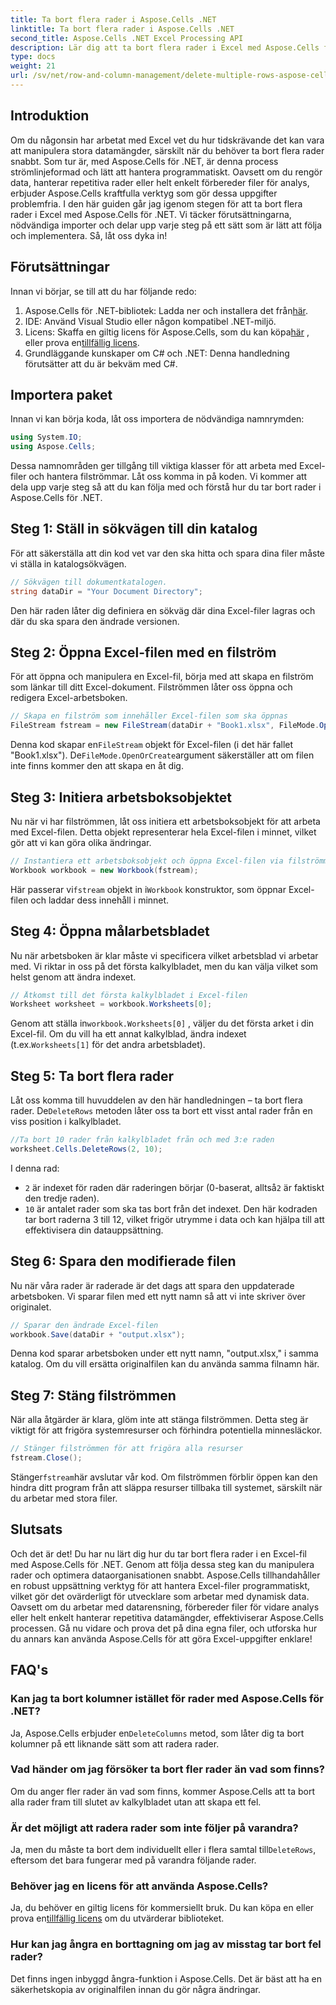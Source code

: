 ```yaml
---
title: Ta bort flera rader i Aspose.Cells .NET
linktitle: Ta bort flera rader i Aspose.Cells .NET
second_title: Aspose.Cells .NET Excel Processing API
description: Lär dig att ta bort flera rader i Excel med Aspose.Cells för .NET. Denna detaljerade, steg-för-steg-guide täcker förutsättningar, kodningsexempel och vanliga frågor för utvecklare.
type: docs
weight: 21
url: /sv/net/row-and-column-management/delete-multiple-rows-aspose-cells/
---
```

## Introduktion
Om du någonsin har arbetat med Excel vet du hur tidskrävande det kan vara att manipulera stora datamängder, särskilt när du behöver ta bort flera rader snabbt. Som tur är, med Aspose.Cells för .NET, är denna process strömlinjeformad och lätt att hantera programmatiskt. Oavsett om du rengör data, hanterar repetitiva rader eller helt enkelt förbereder filer för analys, erbjuder Aspose.Cells kraftfulla verktyg som gör dessa uppgifter problemfria.
I den här guiden går jag igenom stegen för att ta bort flera rader i Excel med Aspose.Cells för .NET. Vi täcker förutsättningarna, nödvändiga importer och delar upp varje steg på ett sätt som är lätt att följa och implementera. Så, låt oss dyka in!
## Förutsättningar
Innan vi börjar, se till att du har följande redo:
1.  Aspose.Cells för .NET-bibliotek: Ladda ner och installera det från[här](https://releases.aspose.com/cells/net/).
2. IDE: Använd Visual Studio eller någon kompatibel .NET-miljö.
3.  Licens: Skaffa en giltig licens för Aspose.Cells, som du kan köpa[här](https://purchase.aspose.com/buy) , eller prova en[tillfällig licens](https://purchase.aspose.com/temporary-license/).
4. Grundläggande kunskaper om C# och .NET: Denna handledning förutsätter att du är bekväm med C#.
## Importera paket
Innan vi kan börja koda, låt oss importera de nödvändiga namnrymden:
```csharp
using System.IO;
using Aspose.Cells;
```
Dessa namnområden ger tillgång till viktiga klasser för att arbeta med Excel-filer och hantera filströmmar.
Låt oss komma in på koden. Vi kommer att dela upp varje steg så att du kan följa med och förstå hur du tar bort rader i Aspose.Cells för .NET.
## Steg 1: Ställ in sökvägen till din katalog
För att säkerställa att din kod vet var den ska hitta och spara dina filer måste vi ställa in katalogsökvägen.
```csharp
// Sökvägen till dokumentkatalogen.
string dataDir = "Your Document Directory";
```
Den här raden låter dig definiera en sökväg där dina Excel-filer lagras och där du ska spara den ändrade versionen.
## Steg 2: Öppna Excel-filen med en filström
För att öppna och manipulera en Excel-fil, börja med att skapa en filström som länkar till ditt Excel-dokument. Filströmmen låter oss öppna och redigera Excel-arbetsboken.
```csharp
// Skapa en filström som innehåller Excel-filen som ska öppnas
FileStream fstream = new FileStream(dataDir + "Book1.xlsx", FileMode.OpenOrCreate);
```
 Denna kod skapar en`FileStream` objekt för Excel-filen (i det här fallet "Book1.xlsx"). De`FileMode.OpenOrCreate`argument säkerställer att om filen inte finns kommer den att skapa en åt dig.
## Steg 3: Initiera arbetsboksobjektet
Nu när vi har filströmmen, låt oss initiera ett arbetsboksobjekt för att arbeta med Excel-filen. Detta objekt representerar hela Excel-filen i minnet, vilket gör att vi kan göra olika ändringar.
```csharp
// Instantiera ett arbetsboksobjekt och öppna Excel-filen via filströmmen
Workbook workbook = new Workbook(fstream);
```
 Här passerar vi`fstream` objekt in i`Workbook` konstruktor, som öppnar Excel-filen och laddar dess innehåll i minnet.
## Steg 4: Öppna målarbetsbladet
Nu när arbetsboken är klar måste vi specificera vilket arbetsblad vi arbetar med. Vi riktar in oss på det första kalkylbladet, men du kan välja vilket som helst genom att ändra indexet.
```csharp
// Åtkomst till det första kalkylbladet i Excel-filen
Worksheet worksheet = workbook.Worksheets[0];
```
 Genom att ställa in`workbook.Worksheets[0]` , väljer du det första arket i din Excel-fil. Om du vill ha ett annat kalkylblad, ändra indexet (t.ex.`Worksheets[1]` för det andra arbetsbladet).
## Steg 5: Ta bort flera rader
 Låt oss komma till huvuddelen av den här handledningen – ta bort flera rader. De`DeleteRows` metoden låter oss ta bort ett visst antal rader från en viss position i kalkylbladet.
```csharp
//Ta bort 10 rader från kalkylbladet från och med 3:e raden
worksheet.Cells.DeleteRows(2, 10);
```
I denna rad:
- `2` är indexet för raden där raderingen börjar (0-baserat, alltså`2` är faktiskt den tredje raden).
- `10` är antalet rader som ska tas bort från det indexet.
Den här kodraden tar bort raderna 3 till 12, vilket frigör utrymme i data och kan hjälpa till att effektivisera din datauppsättning.
## Steg 6: Spara den modifierade filen
Nu när våra rader är raderade är det dags att spara den uppdaterade arbetsboken. Vi sparar filen med ett nytt namn så att vi inte skriver över originalet.
```csharp
// Sparar den ändrade Excel-filen
workbook.Save(dataDir + "output.xlsx");
```
Denna kod sparar arbetsboken under ett nytt namn, "output.xlsx," i samma katalog. Om du vill ersätta originalfilen kan du använda samma filnamn här.
## Steg 7: Stäng filströmmen
När alla åtgärder är klara, glöm inte att stänga filströmmen. Detta steg är viktigt för att frigöra systemresurser och förhindra potentiella minnesläckor.
```csharp
// Stänger filströmmen för att frigöra alla resurser
fstream.Close();
```
 Stänger`fstream`här avslutar vår kod. Om filströmmen förblir öppen kan den hindra ditt program från att släppa resurser tillbaka till systemet, särskilt när du arbetar med stora filer.
## Slutsats
Och det är det! Du har nu lärt dig hur du tar bort flera rader i en Excel-fil med Aspose.Cells för .NET. Genom att följa dessa steg kan du manipulera rader och optimera dataorganisationen snabbt. Aspose.Cells tillhandahåller en robust uppsättning verktyg för att hantera Excel-filer programmatiskt, vilket gör det ovärderligt för utvecklare som arbetar med dynamisk data.
Oavsett om du arbetar med datarensning, förbereder filer för vidare analys eller helt enkelt hanterar repetitiva datamängder, effektiviserar Aspose.Cells processen. Gå nu vidare och prova det på dina egna filer, och utforska hur du annars kan använda Aspose.Cells för att göra Excel-uppgifter enklare!
## FAQ's
### Kan jag ta bort kolumner istället för rader med Aspose.Cells för .NET?  
 Ja, Aspose.Cells erbjuder en`DeleteColumns` metod, som låter dig ta bort kolumner på ett liknande sätt som att radera rader.
### Vad händer om jag försöker ta bort fler rader än vad som finns?  
Om du anger fler rader än vad som finns, kommer Aspose.Cells att ta bort alla rader fram till slutet av kalkylbladet utan att skapa ett fel.
### Är det möjligt att radera rader som inte följer på varandra?  
 Ja, men du måste ta bort dem individuellt eller i flera samtal till`DeleteRows`, eftersom det bara fungerar med på varandra följande rader.
### Behöver jag en licens för att använda Aspose.Cells?  
 Ja, du behöver en giltig licens för kommersiellt bruk. Du kan köpa en eller prova en[tillfällig licens](https://purchase.aspose.com/temporary-license/) om du utvärderar biblioteket.
### Hur kan jag ångra en borttagning om jag av misstag tar bort fel rader?  
Det finns ingen inbyggd ångra-funktion i Aspose.Cells. Det är bäst att ha en säkerhetskopia av originalfilen innan du gör några ändringar.